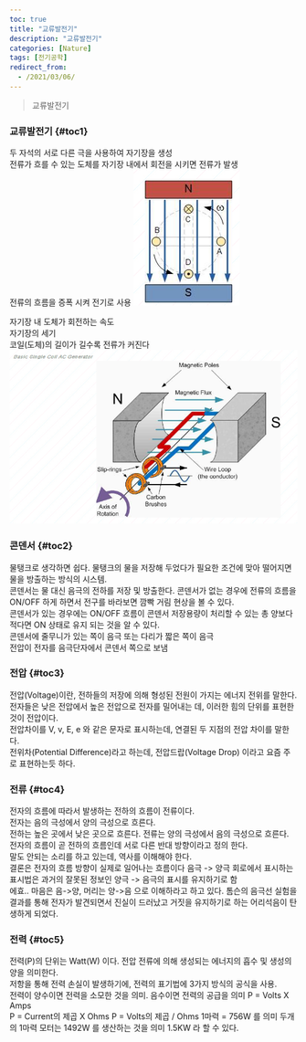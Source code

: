 ```yaml
---
toc: true
title: "교류발전기"
description: "교류발전기" 
categories: [Nature]
tags: [전기공학]
redirect_from:
  - /2021/03/06/
---
```


> 교류발전기

### 교류발전기 {#toc1}

두 자석의 서로 다른 극을 사용하여 자기장을 생성  
전류가 흐를 수 있는 도체를 자기장 내에서 회전을 시키면 전류가 발생  
전류의 흐름을 증폭 시켜 전기로 사용
![교류전자기유도](/assets/images/screen/교류전자기유도.png)

자기장 내 도체가 회전하는 속도  
자기장의 세기  
코일(도체)의 길이가 길수록 전류가 커진다
![교류발전기](/assets/images/screen/교류발전기.png)

### 콘덴서 {#toc2}

물탱크로 생각하면 쉽다. 물탱크의 물을 저장해 두었다가 필요한 조건에 맞아 떨어지면 물을 방출하는 방식의 시스템.  
콘덴서는 물 대신 음극의 전하를 저장 및 방출한다. 콘덴서가 없는 경우에 전류의 흐름을 ON/OFF 하게 하면서 전구를 바라보면 깜빡 거림 현상을 볼 수 있다.  
콘덴서가 있는 경우에는 ON/OFF 흐름이 콘덴서 저장용량이 처리할 수 있는 총 양보다 적다면 ON 상태로 유지 되는 것을 알 수 있다.  
콘덴서에 줄무니가 있는 쪽이 음극 또는 다리가 짧은 쪽이 음극  
전압이 전자를 음극단자에서 콘덴서 쪽으로 보냄

### 전압 {#toc3}

전압(Voltage)이란, 전하들의 저장에 의해 형성된 전원이 가지는 에너지 전위를 말한다.  
전자들은 낮은 전압에서 높은 전압으로 전자를 밀어내는 데, 이러한 힘의 단위를 표현한 것이 전압이다.  
전압차이를 V, v, E, e 와 같은 문자로 표시하는데, 연결된 두 지점의 전압 차이를 말한다.  
전위차(Potential Difference)라고 하는데, 전압드랍(Voltage Drop) 이라고 요즘 주로 표현하는듯 하다.  

### 전류 {#toc4}

전자의 흐름에 따라서 발생하는 전하의 흐름이 전류이다.  
전자는 음의 극성에서 양의 극성으로 흐른다.  
전하는 높은 곳에서 낮은 곳으로 흐른다.
전류는 양의 극성에서 음의 극성으로 흐른다.  
전자의 흐름이 곧 전하의 흐름인데 서로 다른 반대 방향이라고 정의 한다.  
말도 안되는 소리를 하고 있는데, 역사를 이해해야 한다.  
결론은 전자의 흐름 방향이 실제로 일어나는 흐름이다 음극 -> 양극
회로에서 표시하는 표시법은 과거의 잘못된 정보인 양극 -> 음극의 표시를 유지하기로 함  
에효.. 마음은 음->양, 머리는 양->음 으로 이해하라고 하고 있다.
톰슨의 음극선 실험을 결과를 통해 전자가 발견되면서 진실이 드러났고 거짓을 유지하기로 하는 어리석음이 탄생하게 되었다.

### 전력 {#toc5}

전력(P)의 단위는 Watt(W) 이다. 전압 전류에 의해 생성되는 에너지의 흡수 및 생성의 양을 의미한다.  
저항을 통해 전력 손실이 발생하기에, 전력의 표기법에 3가지 방식의 공식을 사용.  
전력이 양수이면 전력을 소모한 것을 의미. 음수이면 전력의 공급을 의미
P = Volts X Amps  
P = Current의 제곱 X Ohms
P = Volts의 제곱 / Ohms
1마력 = 756W 를 의미
두개의 1마력 모터는 1492W 를 생산하는 것을 의미 1.5KW 라 할 수 있다.

[^1]: This is a footnote.

[kramdown]: https://kramdown.gettalong.org/
[My Blog]: https://marindie.github.io
